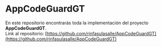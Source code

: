 # AppCodeGuardGT

En este repositorio encontrarás toda la implementación del proyecto **AppCodeGuardGT**.  
Link al repositorio: [https://github.com/rinfasulasalle/AppCodeGuardGT](https://github.com/rinfasulasalle/AppCodeGuardGT)
